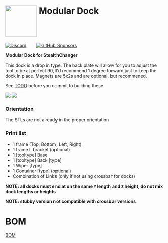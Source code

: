# <img src="media/images/ModularDock_logo.png" align="top" height="100" /> Modular Dock

<a href="https://discord.gg/jJs73c6vSc" target="_blank" alt="Join our Discord">![Discord](https://img.shields.io/discord/1226846451028725821?logo=discord&logoColor=%23ffffff&label=Join%20our%20Discord&labelColor=%237785cc&color=%23adf5ff)</a>
&nbsp;&nbsp;&nbsp;&nbsp;&nbsp;&nbsp;
<a href="https://github.com/sponsors/DraftShift" target="_blank" alt="Sponsor Us">![GitHub Sponsors](https://img.shields.io/github/sponsors/DraftShift?logo=githubsponsors&label=Sponsors&labelColor=rgb(246%2C%20248%2C%20250)&color=rgb(191%2C%2057%2C%20137))</a>

**Modular Dock for StealthChanger**

This dock is a drop in type. The back plate will allow for you to adjust the tool to be at perfect 90, I'd recommend 1 degree forward just to keep the dock in place.  Magnets are 5x2s and are optional, but recommened.

See [TODO](TODO.md) before you commit to building these.

![](media/images/front.png)
![](media/images/back.png)


### Orientation

The STLs are not already in the proper orientation

### Print list
- 1 frame (Top, Bottom, Left, Right)
- 1 frame L bracket (optional)
- 1 [tooltype] Base
- 1 [tooltype] Back [type]
- 1 Wiper [type]
- 1 Container [type] (optional)
- Combination of Links (only if not using crossbar for docks)

**NOTE: all docks must end at on the same `Y` length and `Z` height, do not mix dock lengths or heights**

**NOTE: stubby version not compatible with crossbar versions**


# BOM

[BOM](BOM.md)
